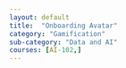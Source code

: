 ```yaml
---
layout: default
title:  "Onboarding Avatar"
category: "Gamification"
sub-category: "Data and AI"
courses: [AI-102,]
---
```


